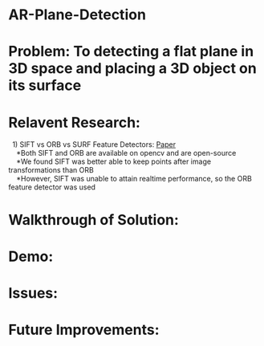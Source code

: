 # AR-Plane-Detection
# Problem: To detecting a flat plane in 3D space and placing a 3D object on its surface

# Relavent Research:  
&nbsp;&nbsp;1) SIFT vs ORB vs SURF Feature Detectors: [Paper](https://arxiv.org/abs/1710.02726)  
&nbsp;&nbsp;&nbsp;  *Both SIFT and ORB are available on opencv and are open-source  
&nbsp;&nbsp;&nbsp;  *We found SIFT was better able to keep points after image transformations than ORB  
&nbsp;&nbsp;&nbsp;  *However, SIFT was unable to attain realtime performance, so the ORB feature detector was used  

# Walkthrough of Solution:

# Demo:  

# Issues:

# Future Improvements: 
